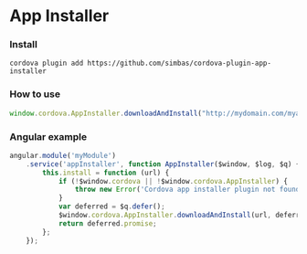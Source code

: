 App Installer
===


### Install

```
cordova plugin add https://github.com/simbas/cordova-plugin-app-installer
```


### How to use

```javascript
window.cordova.AppInstaller.downloadAndInstall("http://mydomain.com/myapp.apk");
```

### Angular example

```javascript
angular.module('myModule')
    .service('appInstaller', function AppInstaller($window, $log, $q) {
        this.install = function (url) {
            if (!$window.cordova || !$window.cordova.AppInstaller) {
                throw new Error('Cordova app installer plugin not found.');
            }
            var deferred = $q.defer();
            $window.cordova.AppInstaller.downloadAndInstall(url, deferred.resolve, deferred.reject);
            return deferred.promise;
        };
    });
```